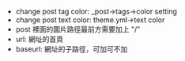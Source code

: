 - change post tag color: _post->tags->color setting
- change post text color: theme.yml->text color
- post 裡面的圖片路徑最前方需要加上 "/"
- url: 網址的首頁
- baseurl: 網址的子路徑，可加可不加